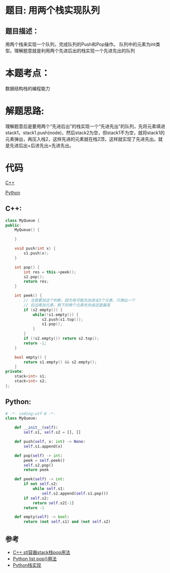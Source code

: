 # 题目: 用两个栈实现队列
## 题目描述：
用两个栈来实现一个队列，完成队列的Push和Pop操作。 队列中的元素为int类型。理解题意就是利用两个先进后出的栈实现一个先进先出的队列
# 本题考点：
  
  数据结构栈的编程能力
  
# 解题思路:
   理解题意后是要用两个“先进后出”的栈实现一个“先进先出”的队列，先将元素填进stack1，stack1.push(node)，然后stack2为空，但stack1不为空，就将stack1的元素弹出，再压入栈2，这样先进的元素就在栈2顶，这样就实现了先进先出。就是先进后出+后进先出=先进先出。
# 代码

[C++](./QueueWithTwoStacks.cpp)

[Python](./QueueWithTwoStacks.py)

## C++: 
```c++
class MyQueue {
public:
    MyQueue() {

    }

    void push(int x) {
        s1.push(x);
    }

    int pop() {
        int res = this->peek();
        s2.pop();
        return res;
    }

    int peek() {
        // 注意要加这个判断，因为有可能先加进去3个元素，只弹出一个
        // 后边再加元素，剩下的两个元素优先级还是最高
        if (s2.empty()) {
            while(!s1.empty()) {
                s2.push(s1.top());
                s1.pop();
            }
        }
        if (!s2.empty()) return s2.top();
        return -1;
    }

    bool empty() {
        return s1.empty() && s2.empty();
    }
private:
    stack<int> s1;
    stack<int> s2;
};
```

## Python:
```python
# -*- coding:utf-8 -*-
class MyQueue:

    def __init__(self):
        self.s1, self.s2 = [], []

    def push(self, x: int) -> None:
        self.s1.append(x)

    def pop(self) -> int:
        peek = self.peek()
        self.s2.pop()
        return peek

    def peek(self) -> int:
        if not self.s2: 
            while self.s1:
                self.s2.append(self.s1.pop())
        if self.s2:
            return self.s2[-1]
        return -1

    def empty(self) -> bool:
        return (not self.s1) and (not self.s2)

```
## 参考
  -  [C++ stl容器stack栈pop用法](https://blog.csdn.net/l494926429/article/details/52066918)
  -  [Python list pop()用法](https://www.runoob.com/python/att-list-pop.html)
  -  [Python栈实现](https://www.jianshu.com/p/1327cc0de255)
